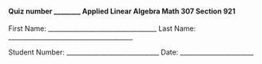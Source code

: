 #### Quiz number ________ Applied Linear Algebra Math 307 Section 921

First Name: __________________________________ Last Name: _______________________________________

Student Number: _____________________________ Date: _______________________